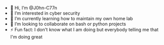 - 👋 Hi, I’m @J0hn-C77n
- 👀 I’m interested in cyber security
- 🌱 I’m currently learning how to maintain my own home lab
- 💞️ I’m looking to collaborate on bash or python projects
- ⚡ Fun fact: I don't know what I am doing but everybody telling me that I'm doing great

<!---
J0hn-C77n/J0hn-C77n is a ✨ special ✨ repository because its `README.md` (this file) appears on your GitHub profile.
You can click the Preview link to take a look at your changes.
--->
